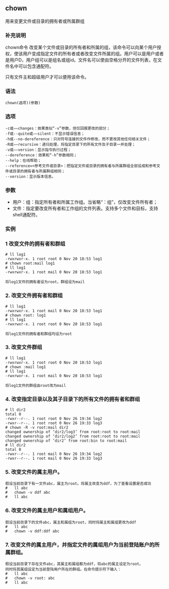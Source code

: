 ## chown ##

用来变更文件或目录的拥有者或所属群组

### 补充说明 ###

chown命令 改变某个文件或目录的所有者和所属的组，该命令可以向某个用户授权，使该用户变成指定文件的所有者或者改变文件所属的组。用户可以是用户或者是用户D，用户组可以是组名或组id。文件名可以使由空格分开的文件列表，在文件名中可以包含通配符。

只有文件主和超级用户才可以便用该命令。


###  语法

	chown(选项)(参数)

###  选项

	-c或——changes：效果类似“-v”参数，但仅回报更改的部分；
	-f或--quite或——silent：不显示错误信息；
	-h或--no-dereference：只对符号连接的文件作修改，而不更改其他任何相关文件；
	-R或——recursive：递归处理，将指定目录下的所有文件及子目录一并处理；
	-v或——version：显示指令执行过程；
	--dereference：效果和“-h”参数相同；
	--help：在线帮助；
	--reference=<参考文件或目录>：把指定文件或目录的拥有者与所属群组全部设成和参考文件或目录的拥有者与所属群组相同；
	--version：显示版本信息。

###  参数 

- 用户：组：指定所有者和所属工作组。当省略“：组”，仅改变文件所有者；
- 文件：指定要改变所有者和工作组的文件列表。支持多个文件和目标，支持shell通配符。

###  实例

### 1 改变文件的拥有者和群组
	# ll log1
	-rwxrwxr-x. 1 root root 0 Nov 20 18:53 log1
	# chown root:mail log1
	# ll log1
	-rwxrwxr-x. 1 root mail 0 Nov 20 18:53 log1
	
	将log1文件的拥有者设为root，群组设为mail

### 2. 改变文件拥有者和群组
	# ll log1
	-rwxrwxr-x. 1 root mail 0 Nov 20 18:53 log1
	# chown root: log1
	# ll log1
	-rwxrwxr-x. 1 root root 0 Nov 20 18:53 log1
	
	将log1文件的拥有者和群组均设为root

### 3. 改变文件群组

	# ll log1
	-rwxrwxr-x. 1 root root 0 Nov 20 18:53 log1
	# chown :mail log1
	# ll log1
	-rwxrwxr-x. 1 root mail 0 Nov 20 18:53 log1

	将log1文件的群组由root改为mail
	
###  4. 改变指定目录以及其子目录下的所有文件的拥有者和群组

	# ll dir2
	total 0
	-rwxr--r--. 1 root root 0 Nov 26 19:34 log2
	-rwxr--r--. 1 root root 0 Nov 26 19:33 log3
	# chown -R -v root:mail dir2
	changed ownership of ‘dir2/log3’ from root:root to root:mail
	changed ownership of ‘dir2/log2’ from root:root to root:mail
	changed ownership of ‘dir2’ from root:bin to root:mail
	# ll dir2
	total 0
	-rwxr--r--. 1 root mail 0 Nov 26 19:34 log2
	-rwxr--r--. 1 root mail 0 Nov 26 19:33 log3

###  5.	改变文件的属主用户。

	假设当前目录下有一文件abc，属主为root。将属主改变为ddf，为了查看设置是否成功
	#	ll abc
	#	chown -v ddf abc
	#	ll abc

###  6.	改变文件的属主用户和属组用户。
	假设当前目录下的文件abc，属主和属组为root，同时将属主和属组更改为ddf
	#	ll abc
	#	chown -v ddf:ddf abc
###  7.	改变文件的属主用户，并指定文件的属组用户为当前登陆账户的所属群组。
	假设当前目录下存在文件abc，其属主和属组都为ddf，将abc的属主设定为root。
	同时将其属组设定为当前登陆用户所在的群组。在命令提示符下输入：
	#	ll abc
	#	chown -v root: abc
	#	ll abc
